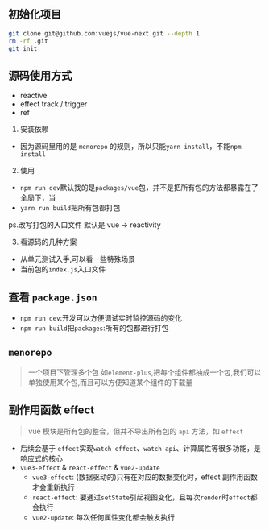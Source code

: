 ## 初始化项目

```bash
git clone git@github.com:vuejs/vue-next.git --depth 1
rm -rf .git
git init
```

## 源码使用方式

- reactive
- effect track / trigger
- ref

1. 安装依赖

- 因为源码里用的是 `menorepo` 的规则，所以只能`yarn install`，不能`npm install`

2. 使用

- `npm run dev`默认找的是`packages/vue`包，并不是把所有包的方法都暴露在了全局下，当
- `yarn run build`把所有包都打包

ps.改写打包的入口文件 默认是 vue -> reactivity

3. 看源码的几种方案

- 从单元测试入手,可以看一些特殊场景
- 当前包的`index.js`入口文件

## 查看 `package.json`

- `npm run dev`:开发可以方便调试实时监控源码的变化
- `npm run build`把`packages`:所有的包都进行打包

## `menorepo`

> 一个项目下管理多个包
> 如`element-plus`,把每个组件都抽成一个包,我们可以单独使用某个包,而且可以方便知道某个组件的下载量

## 副作用函数 effect

> vue 模块是所有包的整合，但并不导出所有包的 `api` 方法，如 `effect`

- 后续会基于 `effect`实现`watch effect`、`watch api`、计算属性等很多功能，是响应式的核心
- `vue3-effect` & `react-effect` & `vue2-update`
  - `vue3-effect`: (数据驱动的)只有在对应的数据变化时，effect 副作用函数才会重新执行
  - `react-effect`: 要通过`setState`引起视图变化，且每次`render`时`effect`都会执行
  - `vue2-update`: 每次任何属性变化都会触发执行

